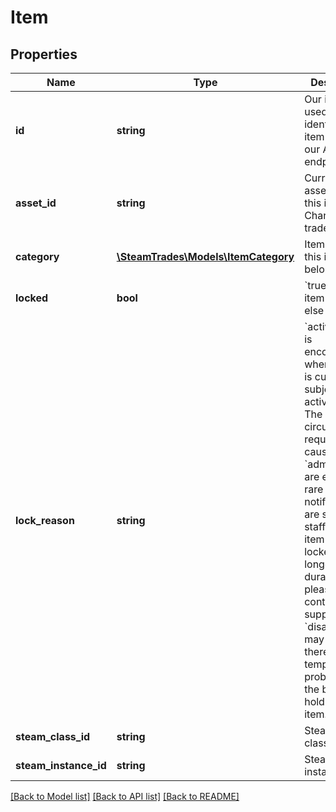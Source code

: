 # Item

## Properties
Name | Type | Description | Notes
------------ | ------------- | ------------- | -------------
**id** | **string** | Our item ID used to identify the item on all of our API endpoints | 
**asset_id** | **string** | Current Steam asset ID of this item. Changes in trades. | 
**category** | [**\SteamTrades\Models\ItemCategory**](ItemCategory.md) | Item category this item belongs to | 
**locked** | **bool** | &#x60;true&#x60; if the item is locked, else &#x60;false&#x60; | 
**lock_reason** | **string** | &#x60;active_trade&#x60; is encountered when the item is currently subject of an active trade. The kind of circumstances required to cause an &#x60;admin&#x60; lock are extremely rare and notifications are sent to our staff. If an item is admin-locked for a longer duration, please contact our support. &#x60;disabled_bot&#x60; may occurr if there are temporary problems with the bot holding the item. | 
**steam_class_id** | **string** | Steam item class ID | 
**steam_instance_id** | **string** | Steam item instance ID | 

[[Back to Model list]](../README.md#documentation-for-models) [[Back to API list]](../README.md#documentation-for-api-endpoints) [[Back to README]](../README.md)


